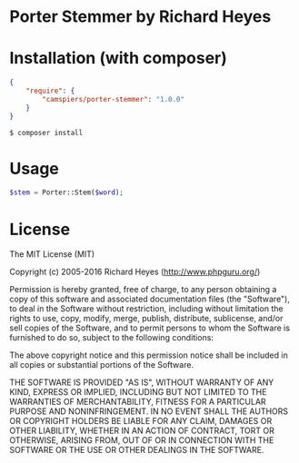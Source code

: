 # Porter Stemmer by Richard Heyes

# Installation (with composer)

```json
{
	"require": {
		"camspiers/porter-stemmer": "1.0.0"
	}
}
```

	$ composer install

# Usage

```php
$stem = Porter::Stem($word);
```

# License

The MIT License (MIT)

Copyright (c) 2005-2016 Richard Heyes (http://www.phpguru.org/)

Permission is hereby granted, free of charge, to any person obtaining a copy of
this software and associated documentation files (the "Software"), to deal in
the Software without restriction, including without limitation the rights to
use, copy, modify, merge, publish, distribute, sublicense, and/or sell copies of
the Software, and to permit persons to whom the Software is furnished to do so,
subject to the following conditions:

The above copyright notice and this permission notice shall be included in all
copies or substantial portions of the Software.

THE SOFTWARE IS PROVIDED "AS IS", WITHOUT WARRANTY OF ANY KIND, EXPRESS OR
IMPLIED, INCLUDING BUT NOT LIMITED TO THE WARRANTIES OF MERCHANTABILITY, FITNESS
FOR A PARTICULAR PURPOSE AND NONINFRINGEMENT. IN NO EVENT SHALL THE AUTHORS OR
COPYRIGHT HOLDERS BE LIABLE FOR ANY CLAIM, DAMAGES OR OTHER LIABILITY, WHETHER
IN AN ACTION OF CONTRACT, TORT OR OTHERWISE, ARISING FROM, OUT OF OR IN
CONNECTION WITH THE SOFTWARE OR THE USE OR OTHER DEALINGS IN THE SOFTWARE.
